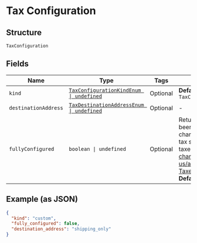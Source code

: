 
# Tax Configuration

## Structure

`TaxConfiguration`

## Fields

| Name | Type | Tags | Description |
|  --- | --- | --- | --- |
| `kind` | [`TaxConfigurationKindEnum \| undefined`](../../doc/models/tax-configuration-kind-enum.md) | Optional | **Default**: `TaxConfigurationKindEnum.Custom` |
| `destinationAddress` | [`TaxDestinationAddressEnum \| undefined`](../../doc/models/tax-destination-address-enum.md) | Optional | - |
| `fullyConfigured` | `boolean \| undefined` | Optional | Returns `true` when Chargify has been properly configured to charge tax using the specified tax system. More details about taxes: https://maxio-chargify.zendesk.com/hc/en-us/articles/5405488905869-Taxes-Introduction<br>**Default**: `false` |

## Example (as JSON)

```json
{
  "kind": "custom",
  "fully_configured": false,
  "destination_address": "shipping_only"
}
```

